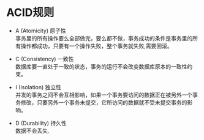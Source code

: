 # ACID规则

* A (Atomicity) 原子性  
事务里的所有操作要么全部做完，要么都不做，事务成功的条件是事务里的所有操作都成功，只要有一个操作失败，整个事务就失败,需要回滚。

* C (Consistency) 一致性  
数据库要一直处于一致的状态，事务的运行不会改变数据库原本的一致性约束。

* I (Isolation) 独立性  
并发的事务之间不会互相影响，如果一个事务要访问的数据正在被另外一个事务修改，只要另外一个事务未提交，它所访问的数据就不受未提交事务的影响。

* D (Durability) 持久性  
数据不会丢失.


